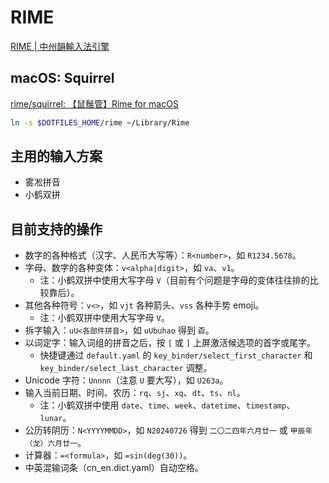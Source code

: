 # RIME

[RIME | 中州韻輸入法引擎](https://rime.im/)

## macOS: Squirrel

[rime/squirrel: 【鼠鬚管】Rime for macOS](https://github.com/rime/squirrel)

``` bash
ln -s $DOTFILES_HOME/rime ~/Library/Rime
```

## 主用的输入方案

- 雾凇拼音
- 小鹤双拼

## 目前支持的操作

- 数字的各种格式（汉字、人民币大写等）：`R<number>`，如 `R1234.5678`。
- 字母、数字的各种变体：`v<alpha|digit>`，如 `va`、`v1`。
  - 注：小鹤双拼中使用大写字母 `V`（目前有个问题是字母的变体往往排的比较靠后）。
- 其他各种符号：`v<>`，如 `vjt` 各种箭头、`vss` 各种手势 emoji。
  - 注：小鹤双拼中使用大写字母 `V`。
- 拆字输入：`uU<各部件拼音>`，如 `uUbuhao` 得到 `孬`。
- 以词定字：输入词组的拼音之后，按 `[` 或 `]` 上屏激活候选项的首字或尾字。
  - 快捷键通过 `default.yaml` 的 `key_binder/select_first_character` 和 `key_binder/select_last_character` 调整。
- Unicode 字符：`Unnnn`（注意 `U` 要大写），如 `U263a`。
- 输入当前日期、时间、农历：`rq`、`sj`、`xq`、`dt`、`ts`、`nl`。
  - 注：小鹤双拼中使用 `date`、`time`、`week`、`datetime`、`timestamp`、`lunar`。
- 公历转阴历：`N<YYYYMMDD>`，如 `N20240726` 得到 `二〇二四年六月廿一` 或 `甲辰年（龙）六月廿一`。
- 计算器：`=<formula>`，如 `=sin(deg(30))`。
- 中英混输词条（cn_en.dict.yaml）自动空格。
